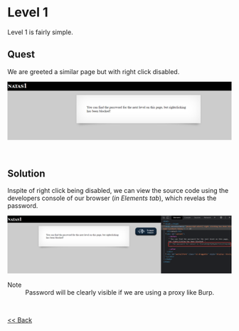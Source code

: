 # Level 1
Level 1 is fairly simple. 

## Quest 
We are greeted a similar page but with right click disabled.

![Level1 Image](./images/Level1.png)

<br/>

## Solution
Inspite of right click being disabled, we can view the source code using the developers console of our browser (_in Elements tab_), which revelas the password.

![Level1 Solution](./images/Level1_solution.png)

<dl>
<dt>Note</dt>
<dd>Password will be clearly visible if we are using a proxy like Burp.</dd>
</dl>

<br/>

[<< Back](https://grey-fish.github.io/Natas/index.html)
